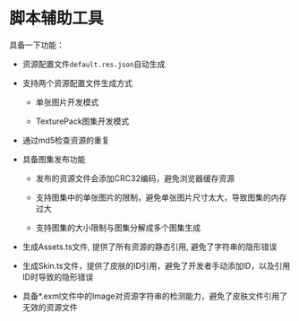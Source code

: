 # 脚本辅助工具

具备一下功能：

* 资源配置文件`default.res.json`自动生成
    
* 支持两个资源配置文件生成方式

    - 单张图片开发模式

    - TexturePack图集开发模式

* 通过md5检查资源的重复

* 具备图集发布功能

    - 发布的资源文件会添加CRC32编码，避免浏览器缓存资源

    - 支持图集中的单张图片的限制，避免单张图片尺寸太大，导致图集的内存过大

    - 支持图集的大小限制与图集分解成多个图集生成

* 生成Assets.ts文件, 提供了所有资源的静态引用, 避免了字符串的隐形错误

* 生成Skin.ts文件，提供了皮肤的ID引用，避免了开发者手动添加ID，以及引用ID时导致的隐形错误

* 具备*.exml文件中的Image对资源字符串的检测能力，避免了皮肤文件引用了无效的资源文件
